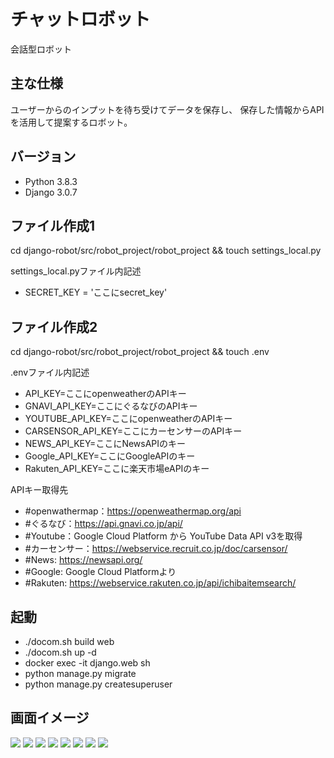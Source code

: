 # チャットロボット
会話型ロボット

## 主な仕様
ユーザーからのインプットを待ち受けてデータを保存し、
保存した情報からAPIを活用して提案するロボット。

## バージョン
- Python 3.8.3
- Django 3.0.7

## ファイル作成1
cd django-robot/src/robot_project/robot_project && touch settings_local.py

settings_local.pyファイル内記述

- SECRET_KEY = 'ここにsecret_key'

## ファイル作成2
cd django-robot/src/robot_project/robot_project && touch .env

.envファイル内記述

- API_KEY=ここにopenweatherのAPIキー
- GNAVI_API_KEY=ここにぐるなびのAPIキー
- YOUTUBE_API_KEY=ここにopenweatherのAPIキー
- CARSENSOR_API_KEY=ここにカーセンサーのAPIキー
- NEWS_API_KEY=ここにNewsAPIのキー
- Google_API_KEY=ここにGoogleAPIのキー
- Rakuten_API_KEY=ここに楽天市場eAPIのキー

APIキー取得先
- #openwathermap：https://openweathermap.org/api
- #ぐるなび：https://api.gnavi.co.jp/api/
- #Youtube：Google Cloud Platform から YouTube Data API v3を取得
- #カーセンサー：https://webservice.recruit.co.jp/doc/carsensor/
- #News: https://newsapi.org/
- #Google: Google Cloud Platformより
- #Rakuten: https://webservice.rakuten.co.jp/api/ichibaitemsearch/

## 起動
- ./docom.sh build web
- ./docom.sh up -d
- docker exec -it django.web sh
- python manage.py migrate
- python manage.py createsuperuser

## 画面イメージ
<img src="https://user-images.githubusercontent.com/61681360/88757858-fb0b8f00-d1a1-11ea-81a3-e49f985500ae.png">
<img src="https://user-images.githubusercontent.com/61681360/88760296-b551c500-d1a7-11ea-8bbf-b1359d27478d.png">
<img src="https://user-images.githubusercontent.com/61681360/88760565-42951980-d1a8-11ea-8a9e-46fad09f731f.png">
<img src="https://user-images.githubusercontent.com/61681360/88760796-c0f1bb80-d1a8-11ea-8e9c-79f32695da66.png">
<img src="https://user-images.githubusercontent.com/61681360/88804164-7db73d00-d1e8-11ea-8955-8bc32a9fb5b0.png">
<img src="https://user-images.githubusercontent.com/61681360/88804248-9889b180-d1e8-11ea-926d-295ff3857cb8.png">
<img src="https://user-images.githubusercontent.com/61681360/88804295-ac351800-d1e8-11ea-8cbb-823aa5ec456a.png">
<img src="https://user-images.githubusercontent.com/61681360/88805176-cd4a3880-d1e9-11ea-814c-01dfccc5eed3.png">
